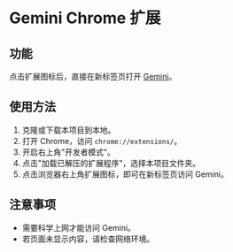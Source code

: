 # Gemini Chrome 扩展

## 功能

点击扩展图标后，直接在新标签页打开 [Gemini](https://gemini.google.com/)。

## 使用方法

1. 克隆或下载本项目到本地。
2. 打开 Chrome，访问 `chrome://extensions/`。
3. 开启右上角"开发者模式"。
4. 点击"加载已解压的扩展程序"，选择本项目文件夹。
5. 点击浏览器右上角扩展图标，即可在新标签页访问 Gemini。

## 注意事项

- 需要科学上网才能访问 Gemini。
- 若页面未显示内容，请检查网络环境。
